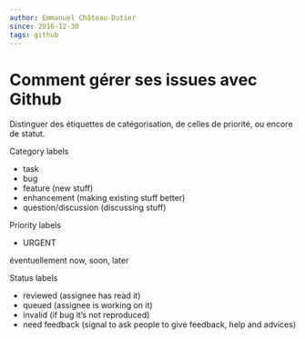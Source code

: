 ```yaml
---
author: Emmanuel Château-Dutier
since: 2016-12-30
tags: github
---
```


# Comment gérer ses issues avec Github

Distinguer des étiquettes de catégorisation, de celles de priorité, ou encore de statut.

Category labels
- task
- bug
- feature (new stuff)
- enhancement (making existing stuff better)
- question/discussion (discussing stuff)

Priority labels
- URGENT

éventuellement now, soon, later

Status labels
- reviewed (assignee has read it)
- queued (assignee is working on it)
- invalid (if bug it’s not reproduced)
- need feedback (signal to ask people to give feedback, help and advices)
